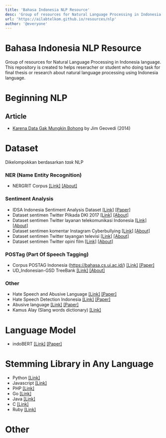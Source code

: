 ```yaml
---
title: 'Bahasa Indonesia NLP Resource'
desc: 'Group of resources for Natural Language Processing in Indonesia language. This repository is created to helps reseracher or student who doing task for final thesis or research about natural language processing using Indonesia language.'
url: 'https://ailabtelkom.github.io/resources/nlp'
author: '@everyone'
---
```



# Bahasa Indonesia NLP Resource

Group of resources for Natural Language Processing in Indonesia language. This repository is created to helps reseracher or student who doing task for final thesis or research about natural language processing using Indonesia language.

# Beginning NLP

## Article

- [Karena Data Gak Mungkin Bohong](https://medium.com/@geovedi/karena-data-gak-mungkin-bohong-a17ff90cef87) by Jim Geovedi (2014)

# Dataset
Dikelompokkan berdasarkan _task_ NLP

### NER (Name Entity Recognition)
- NERGRIT Corpus [[Link]](https://ner.grit.id/index.php/front/about) [[About]](https://github.com/grit-id/nergrit-corpus)

### Sentiment Analysis
- IDSA Indonesia Sentiment Analysis Dataset [[Link]](https://github.com/ridife/dataset-idsa) [[Paper]](https://www.researchgate.net/publication/338409000_Dataset_Indonesia_untuk_Analisis_Sentimen)
- Dataset sentimen Twitter Pilkada DKI 2017 [[Link]](https://github.com/rizalespe/Dataset-Sentimen-Analisis-Bahasa-Indonesia#analisis-sentimen-tentang-opini-pilkada-dki-2017-pada-dokumen-twitter-berbahasa-indonesia-menggunakan-na%C3%AFve-bayes-dan-pembobotan-emoji) [[About]](https://github.com/rizalespe/Dataset-Sentimen-Analisis-Bahasa-Indonesia#analisis-sentimen-tentang-opini-pilkada-dki-2017-pada-dokumen-twitter-berbahasa-indonesia-menggunakan-na%C3%AFve-bayes-dan-pembobotan-emoji)
- Dataset sentimen Twitter layanan telekomunikasi Indonesia [[Link]](https://github.com/rizalespe/Dataset-Sentimen-Analisis-Bahasa-Indonesia#analisis-sentimen-tingkat-kepuasan-pengguna-penyedia-layanan-telekomunikasi-seluler-indonesia-pada-twitter-dengan-metode-support-vector-machine-dan-lexicon-based-features) [[About]](https://github.com/rizalespe/Dataset-Sentimen-Analisis-Bahasa-Indonesia#analisis-sentimen-tingkat-kepuasan-pengguna-penyedia-layanan-telekomunikasi-seluler-indonesia-pada-twitter-dengan-metode-support-vector-machine-dan-lexicon-based-features)
- Dataset sentimen komentar Instagram Cyberbullying [[Link]](https://github.com/rizalespe/Dataset-Sentimen-Analisis-Bahasa-Indonesia#analisis-sentimen-cyberbullying-pada-komentar-instagram-dengan-metode-klasifikasi-support-vector-machine) [[About]](https://github.com/rizalespe/Dataset-Sentimen-Analisis-Bahasa-Indonesia#analisis-sentimen-cyberbullying-pada-komentar-instagram-dengan-metode-klasifikasi-support-vector-machine)
- Dataset sentimen Twitter tayangan televisi [[Link]](https://github.com/rizalespe/Dataset-Sentimen-Analisis-Bahasa-Indonesia#analisis-sentimen-terhadap-tayangan-televisi-berdasarkan-opini-masyarakat-pada-media-sosial-twitter-menggunakan-metode-k-nearest-neighbor-dan-pembobotan-jumlah-retweet) [[About]](https://github.com/rizalespe/Dataset-Sentimen-Analisis-Bahasa-Indonesia#analisis-sentimen-terhadap-tayangan-televisi-berdasarkan-opini-masyarakat-pada-media-sosial-twitter-menggunakan-metode-k-nearest-neighbor-dan-pembobotan-jumlah-retweet)
- Dataset sentimen Twitter opini film [[Link]](https://github.com/rizalespe/Dataset-Sentimen-Analisis-Bahasa-Indonesia#analisis-sentimen-tentang-opini-film-pada-dokumen-twitter-berbahasa-indonesia-menggunakan-naive-bayes-dengan-perbaikan-kata-tidak-baku) [[About]](https://github.com/rizalespe/Dataset-Sentimen-Analisis-Bahasa-Indonesia#analisis-sentimen-tentang-opini-film-pada-dokumen-twitter-berbahasa-indonesia-menggunakan-naive-bayes-dengan-perbaikan-kata-tidak-baku)


### POSTag (Part Of Speech Tagging)
- Corpus POSTAG Indonesia (https://bahasa.cs.ui.ac.id/) [[Link]](https://bahasa.cs.ui.ac.id/postag/corpus) [[Paper]](http://bahasa.cs.ui.ac.id/postag/downloads/Designing%20an%20Indonesian%20Part%20of%20speech%20Tagset.pdf)
- UD_Indonesian-GSD TreeBank [[Link]](https://github.com/UniversalDependencies/UD_Indonesian-GSD) [[About]](https://github.com/UniversalDependencies/UD_Indonesian-GSD)

### Other
- Hate Speech and Abusive Language [[Link]](https://github.com/okkyibrohim/id-multi-label-hate-speech-and-abusive-language-detection) [[Paper]](https://www.aclweb.org/anthology/W19-3506.pdf)
- Hate Speech Detection Indonesia [[Link]](https://github.com/ialfina/id-hatespeech-detection/blob/master/IDHSD_RIO_unbalanced_713_2017.txt) [[Paper]](https://www.researchgate.net/publication/320131169_Hate_Speech_Detection_in_the_Indonesian_Language_A_Dataset_and_Preliminary_Study)
- Abusive language [[Link]](https://github.com/okkyibrohim/id-abusive-language-detection) [[Paper]](https://www.sciencedirect.com/science/article/pii/S1877050918314583)
- Kamus Alay (Slang words dictionary) [[Link]](https://github.com/okkyibrohim/id-abusive-language-detection/blob/master/kamusalay.csv)

# Language Model
- indoBERT [[Link]](https://huggingface.co/indobenchmark) [[Paper]](https://arxiv.org/abs/2009.05387)

# Stemming Library in Any Language

- Python [[Link]](https://github.com/har07/PySastrawi)
- Javascript [[Link]](https://github.com/damzaky/sastrawijs)
- PHP [[Link]](https://github.com/sastrawi/sastrawi)
- Go [[Link]](https://github.com/RadhiFadlillah/go-sastrawi)
- Java [[Link]](https://github.com/jsastrawi/jsastrawi)
- C [[Link]](https://github.com/mohangk/c_sastrawi)
- Ruby [[Link]](https://github.com/meisyal/sastrawi-ruby)

# Other
